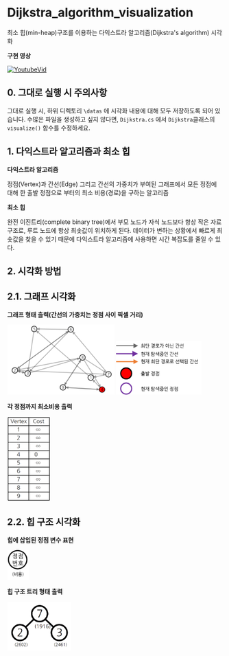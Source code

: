 # Dijkstra_algorithm_visualization
최소 힙(min-heap)구조를 이용하는 다익스트라 알고리즘(Dijkstra's algorithm) 시각화


**구현 영상**

[![YoutubeVid](http://img.youtube.com/vi/FXUY8qikri8/0.jpg)](http://www.youtube.com/watch?v=FXUY8qikri8)


## 0. 그대로 실행 시 주의사항
그대로 실행 시, 하위 디렉토리 ```\datas``` 에 시각화 내용에 대해 모두 저장하도록 되어 있습니다.
수많은 파일을 생성하고 싶지 않다면, ```Dijkstra.cs``` 에서 ```Dijkstra```클래스의 ```visualize()``` 함수를 수정하세요.

## 1. 다익스트라 알고리즘과 최소 힙
**다익스트라 알고리즘**

 정점(Vertex)과 간선(Edge) 그리고 간선의 가중치가 부여된 그래프에서 모든 정점에 대해 한 출발 정점으로 부터의 최소 비용(경로)을 구하는 알고리즘

**최소 힙**

 완전 이진트리(complete binary tree)에서 부모 노드가 자식 노드보다 항상 작은 자료구조로, 루트 노드에 항상 최솟값이 위치하게 된다. 데이터가 변하는 상황에서 빠르게 최솟값을 찾을 수 있기 때문에 다익스트라 알고리즘에 사용하면 시간 복잡도를 줄일 수 있다.
 
## 2. 시각화 방법
## 2.1. 그래프 시각화

**그래프 형태 출력(간선의 가중치는 정점 사이 픽셀 거리)**

<img src="./images/graph.png" alt="" width="250"/>
<img src="./images/symbol.png" alt="" width="200"/>

**각 정점까지 최소비용 출력**

<img src="./images/table.png" alt="" width="100"/>

## 2.2. 힙 구조 시각화

**힙에 삽입된 정점 변수 표현**

<img src="./images/min-heap_des.png" alt="" width="50"/>


**힙 구조 트리 형태 출력**

<img src="./images/min-heap.png" alt="" width="150"/>
